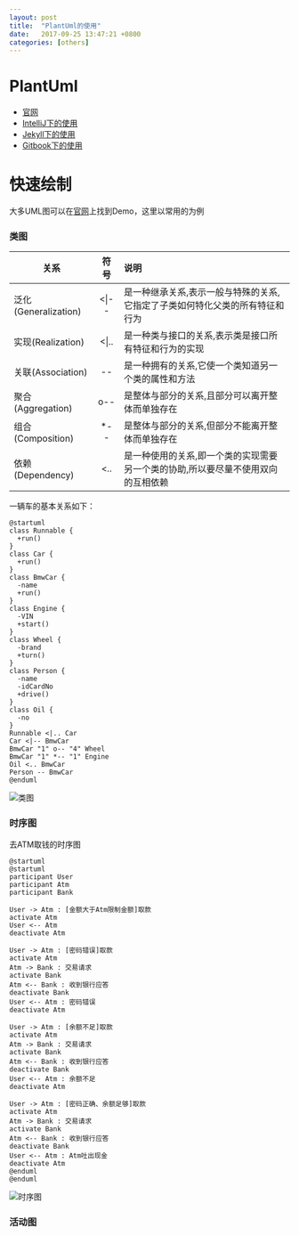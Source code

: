 ```yaml
---
layout: post
title:  "PlantUml的使用"
date:   2017-09-25 13:47:21 +0800
categories: [others]
---
```

# PlantUml
- [官网](http://plantuml.com)
- [IntelliJ下的使用](http://blog.csdn.net/imduan/article/details/53857921)
- [Jekyll下的使用](https://github.com/yjpark/jekyll-plantuml)
- [Gitbook下的使用](https://github.com/lyhcode/gitbook-plugin-plantuml)

# 快速绘制
大多UML图可以在[官网](http://plantuml.com)上找到Demo，这里以常用的为例  
### 类图  

|关系|符号|说明|
|---|:---:|:---|
|泛化(Generalization)|&lt;&#124;--|是一种继承关系,表示一般与特殊的关系,它指定了子类如何特化父类的所有特征和行为|
|实现(Realization)|&lt;&#124;..|是一种类与接口的关系,表示类是接口所有特征和行为的实现|
|关联(Association)|--|是一种拥有的关系,它使一个类知道另一个类的属性和方法|
|聚合(Aggregation)|o--|是整体与部分的关系,且部分可以离开整体而单独存在|
|组合(Composition)|*--|是整体与部分的关系,但部分不能离开整体而单独存在|
|依赖(Dependency)|&lt;..|是一种使用的关系,即一个类的实现需要另一个类的协助,所以要尽量不使用双向的互相依赖|

一辆车的基本关系如下：  
```uml
@startuml
class Runnable {
  +run()
}
class Car {
  +run()
}
class BmwCar {
  -name
  +run()
}
class Engine {
  -VIN
  +start()
}
class Wheel {
  -brand
  +turn()
}
class Person {
  -name
  -idCardNo
  +drive()
}
class Oil {
  -no
}
Runnable <|.. Car
Car <|-- BmwCar
BmwCar "1" o-- "4" Wheel
BmwCar "1" *-- "1" Engine
Oil <.. BmwCar
Person -- BmwCar
@enduml
```
![类图](http://www.plantuml.com/plantuml/png/ROy_2y8m4CNtV8gGoJ-a83XsKXnSgZZed3P10-q5BgqErkzkpaI9w7Jmte_txZMjyfuV1W1LjuRV6UTp760oPG_MlBormd_oghkz7GcgCx_41iuMOgGyRYi2VA-mpv3JnPWs4ZKgqCJq0-OfUuFUmLUFj3fKwyeHhj5UJSRlR0e45xJFi78i2fh2wEbob38DO6c7M0ZkWYgM8dwL6pComesB65MK8Iubf0y_aKy0)
### 时序图  
去ATM取钱的时序图  
```uml
@startuml
@startuml
participant User
participant Atm
participant Bank

User -> Atm : [金额大于Atm限制金额]取款
activate Atm
User <-- Atm
deactivate Atm

User -> Atm : [密码错误]取款
activate Atm
Atm -> Bank : 交易请求
activate Bank
Atm <-- Bank : 收到银行应答
deactivate Bank
User <-- Atm : 密码错误
deactivate Atm

User -> Atm : [余额不足]取款
activate Atm
Atm -> Bank : 交易请求
activate Bank
Atm <-- Bank : 收到银行应答
deactivate Bank
User <-- Atm : 余额不足
deactivate Atm

User -> Atm : [密码正确、余额足够]取款
activate Atm
Atm -> Bank : 交易请求
activate Bank
Atm <-- Bank : 收到银行应答
deactivate Bank
User <-- Atm : Atm吐出现金
deactivate Atm
@enduml
@enduml
```
![时序图](http://www.plantuml.com/plantuml/png/AqWiAibCpYn8p2jH22rEBU8gG19mBCb5uJibvcLpSO6KAUZQWMGLh1IYNxPFVBbexjCbov_iwWCAlPmvuMd7DeXWxDF-QS_MxEDAJ2x9B4iiIGKR2DPkewiBvgIaeiYXc_rqVTlp1OqlfynyiNuzLiD0we3AGGu3gd-oQycp6PDVhD_-R6CJGXtOrI2584kXAfzDsVQqOyFBoTjUBEnvkclAyxLJa9q2re7iJg0EPASGSlQJlJE1ld-oe_V5jiq3x6nafn0Nsi_MBdw-SDtZXaQ8Lg2-fqlc3x0lWEJJ2HEUjkzwthS1cBJGF080)  
### 活动图  
